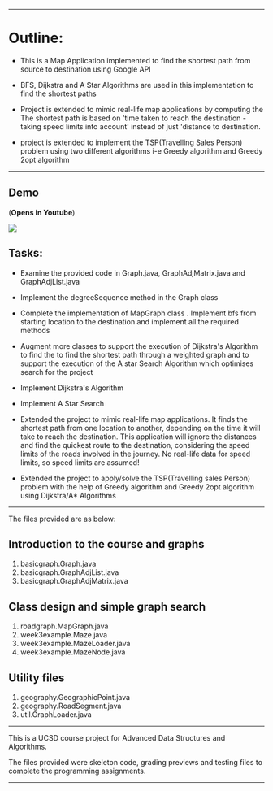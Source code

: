 





-----------------------------------------------------------------------------

Outline:
==========
* This is a Map Application implemented to find the shortest path from source to destination using Google API

* BFS, Dijkstra and A Star Algorithms are used in this implementation to find the shortest paths

* Project is extended to mimic real-life map applications by computing the 
The shortest path is based on 'time taken to reach the destination - taking speed limits into account' instead of just 'distance to destination.

* project is extended to implement the TSP(Travelling Sales Person) problem using two different algorithms i-e Greedy algorithm and Greedy 2opt algorithm

-----------------------------------------------------------------------------

Demo
-----
(**Opens in Youtube**)

[![](https://img.youtube.com/vi/Pp2NrIwdiUU/hqdefault.jpg)](https://youtu.be/Pp2NrIwdiUU)



Tasks:
----------
- Examine the provided code in Graph.java, GraphAdjMatrix.java and GraphAdjList.java

- Implement the degreeSequence method in the Graph class

- Complete the implementation of MapGraph class
    . Implement bfs from starting location to the destination and implement all 
      the required methods
      
- Augment more classes to support the execution of Dijkstra's Algorithm to find the 
    to find the shortest path through a weighted graph and to support the execution of the
    A star Search Algorithm which optimises search for the project
    
- Implement Dijkstra's Algorithm

- Implement A Star Search

- Extended the project to mimic real-life map applications. It finds the shortest path 
    from one location to another, depending on the time it will take to reach the 
    destination. This application will ignore the distances and find the quickest 
    route to the destination, considering the speed limits of the roads involved in the journey.
    No real-life data for speed limits, so speed limits are assumed!

- Extended the project to apply/solve the TSP(Travelling sales Person) problem with the help 
    of Greedy algorithm and Greedy 2opt algorithm using Dijkstra/A* Algorithms

----------------------------------------------------------------------------------


The files provided are as below:

Introduction to the course and graphs
--------------------------------------
1. basicgraph.Graph.java
2. basicgraph.GraphAdjList.java
3. basicgraph.GraphAdjMatrix.java

Class design and simple graph search
-------------------------------------
1. roadgraph.MapGraph.java
2. week3example.Maze.java
3. week3example.MazeLoader.java
4. week3example.MazeNode.java

Utility files
---------------
1. geography.GeographicPoint.java
2. geography.RoadSegment.java
3. util.GraphLoader.java

--------------------------------------------------------------------------------

This is a UCSD course project for Advanced Data Structures and Algorithms.

The files provided were skeleton code, grading previews and 
testing files to complete the programming 
assignments.


----------------------------------------------------------------------------------
